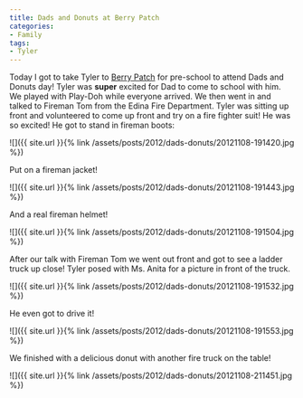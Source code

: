 ```yaml
---
title: Dads and Donuts at Berry Patch
categories:
- Family
tags:
- Tyler
---
```


Today I got to take Tyler to [Berry Patch](http://www.berrypatchschool.com) for pre-school to attend Dads and Donuts day! Tyler was **super** excited for Dad to come to school with him. We played with Play-Doh while everyone arrived. We then went in and talked to Fireman Tom from the Edina Fire Department. Tyler was sitting up front and volunteered to come up front and try on a fire fighter suit! He was so excited!
He got to stand in fireman boots:

![]({{ site.url }}{% link /assets/posts/2012/dads-donuts/20121108-191420.jpg %})

Put on a fireman jacket!

![]({{ site.url }}{% link /assets/posts/2012/dads-donuts/20121108-191443.jpg %})

And a real fireman helmet!

![]({{ site.url }}{% link /assets/posts/2012/dads-donuts/20121108-191504.jpg %})

After our talk with Fireman Tom we went out front and got to see a ladder truck up close! Tyler posed with Ms. Anita for a picture in front of the truck.

![]({{ site.url }}{% link /assets/posts/2012/dads-donuts/20121108-191532.jpg %})

He even got to drive it!

![]({{ site.url }}{% link /assets/posts/2012/dads-donuts/20121108-191553.jpg %})

We finished with a delicious donut with another fire truck on the table!

![]({{ site.url }}{% link /assets/posts/2012/dads-donuts/20121108-211451.jpg %})
